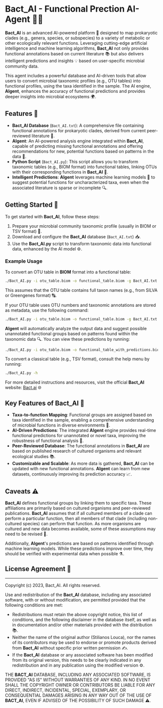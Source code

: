 # Bact_AI - Functional Prection AI-Agent 🌱🧬

**Bact_AI** is an advanced AI-powered platform 🤖 designed to map prokaryotic clades (e.g., genera, species, or subspecies) to a variety of metabolic or other ecologically relevant functions. Leveraging cutting-edge artificial intelligence and machine learning algorithms, **Bact_AI** not only provides functional annotations based on current literature 📚 but also delivers intelligent predictions and insights 💡 based on user-specific microbial community data.

This agent includes a powerful database and AI-driven tools that allow users to convert microbial taxonomic profiles (e.g., OTU tables) into functional profiles, using the taxa identified in the sample. The AI engine, **AIgent**, enhances the accuracy of functional predictions and provides deeper insights into microbial ecosystems 🌍.

## Features 🌟

- **Bact_AI Database** (`Bact_AI.txt`): A comprehensive file containing functional annotations for prokaryotic clades, derived from current peer-reviewed literature 📖.
- **AIgent**: An AI-powered analysis engine integrated within **Bact_AI**, capable of predicting missing functional annotations and offering recommendations for new, potential functions based on patterns in the data 🔮.
- **Python Script** (`Bact_AI.py`): This script allows you to transform taxonomic tables (e.g., BIOM format) into functional tables, linking OTUs with their corresponding functions in **Bact_AI** 🔄.
- **Intelligent Predictions**: **AIgent** leverages machine learning models 🤖 to suggest potential functions for uncharacterized taxa, even when the associated literature is sparse or incomplete 🔍.

## Getting Started 🚀

To get started with **Bact_AI**, follow these steps:

1. Prepare your microbial community taxonomic profile (usually in BIOM or TSV format) 📝.
2. Download and configure the **Bact_AI** database (`Bact_AI.txt`) 📥.
3. Use the **Bact_AI.py** script to transform taxonomic data into functional data, enhanced by the AI model ⚙️.

### Example Usage

To convert an OTU table in **BIOM** format into a functional table:

```bash
./Bact_AI.py -i otu_table.biom -o functional_table.biom -g Bact_AI.txt
```

This assumes that the OTU table contains full taxon names (e.g., from SILVA or Greengenes format) 🔠.

If your OTU table uses OTU numbers and taxonomic annotations are stored as metadata, use the following command:

```bash
./Bact_AI.py -i otu_table.biom -o functional_table.biom -g Bact_AI.txt --Bact_by_metadata 'taxonomy'
```

**AIgent** will automatically analyze the output data and suggest possible unannotated functional groups based on patterns found within the taxonomic data 🔍. You can view these predictions by running:

```bash
./Bact_AI.py -i otu_table.biom -o functional_table_with_predictions.biom -g Bact_AI.txt --use_ai_predictions
```

To convert a classical table (e.g., TSV format), consult the help menu by running:

```bash
./Bact_AI.py -h
```

For more detailed instructions and resources, visit the official **Bact_AI** website: [Bact.ai]() 🌐

## Key Features of **Bact_AI** 🔑

- **Taxa-to-function Mapping**: Functional groups are assigned based on taxa identified in the sample, enabling a comprehensive understanding of microbial functions in diverse environments 🌿.
- **AI-Driven Predictions**: The integrated **AIgent** engine provides real-time functional predictions for unannotated or novel taxa, improving the robustness of functional analysis 🤖.
- **Peer-Reviewed Database**: The functional annotations in **Bact_AI** are based on published research of cultured organisms and relevant ecological studies 📚.
- **Customizable and Scalable**: As more data is gathered, **Bact_AI** can be updated with new functional annotations. **AIgent** can learn from new datasets, continuously improving its prediction accuracy 📈.

## Caveats ⚠️

**Bact_AI** defines functional groups by linking them to specific taxa. These affiliations are primarily based on cultured organisms and peer-reviewed publications. **Bact_AI** assumes that if all cultured members of a clade can perform a particular function, then all members of that clade (including non-cultured species) can perform that function. As more organisms are cultured and new data becomes available, some of these assumptions may need to be revised 🔄.

Additionally, **AIgent**'s predictions are based on patterns identified through machine learning models. While these predictions improve over time, they should be verified with experimental data when possible ⚗️.

## License Agreement 📜

------

Copyright (c) 2023, Bact_AI. All rights reserved.

Use and redistribution of the **Bact_AI** database, including any associated software, with or without modification, are permitted provided that the following conditions are met:

- Redistributions must retain the above copyright notice, this list of conditions, and the following disclaimer in the database itself, as well as in documentation and/or other materials provided with the distribution 📚.
- Neither the name of the original author (Stilianos Louca), nor the names of its contributors may be used to endorse or promote products derived from **Bact_AI** without specific prior written permission ✍️.
- If the **Bact_AI** database or any associated software has been modified from its original version, this needs to be clearly indicated in any redistribution and in any publication using the modified version ⚙️.

THE **BACT_AI** DATABASE, INCLUDING ANY ASSOCIATED SOFTWARE, IS PROVIDED "AS IS" WITHOUT WARRANTIES OF ANY KIND. IN NO EVENT SHALL THE COPYRIGHT OWNER OR CONTRIBUTORS BE LIABLE FOR ANY DIRECT, INDIRECT, INCIDENTAL, SPECIAL, EXEMPLARY, OR CONSEQUENTIAL DAMAGES ARISING IN ANY WAY OUT OF THE USE OF **BACT_AI**, EVEN IF ADVISED OF THE POSSIBILITY OF SUCH DAMAGE ⚠️.
